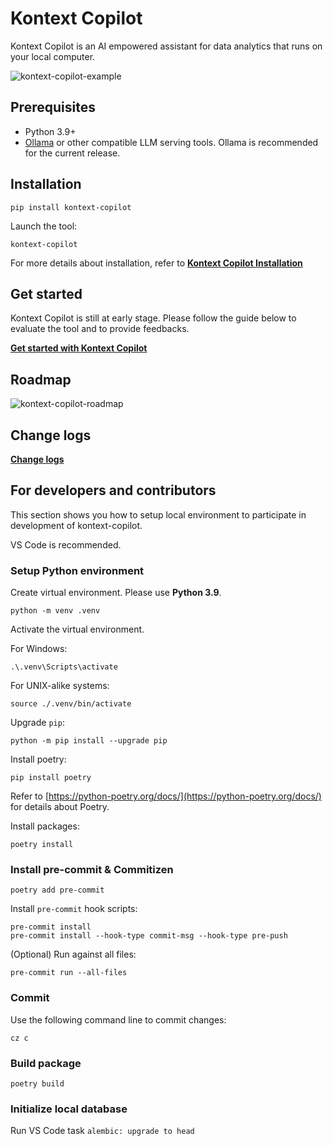 # Kontext Copilot

Kontext Copilot is an AI empowered assistant for data analytics that runs on your local computer.

![kontext-copilot-example](https://cdn.kontext.tech/Images/ai/kontext-copilot-light.gif)

## Prerequisites

-  Python 3.9+
-  [Ollama](https://ollama.com/) or other compatible LLM serving tools. Ollama is recommended for the current release.

## Installation

```
pip install kontext-copilot
```

Launch the tool:

```
kontext-copilot
```

For more details about installation, refer to [**Kontext Copilot Installation**](https://kontext.tech/article/1385/kontext-copilot-installation)

## Get started

Kontext Copilot is still at early stage. Please follow the guide below to evaluate the tool and to provide feedbacks.

[**Get started with Kontext Copilot**](https://kontext.tech/article/1386/get-started-with-kontext-copilot)

## Roadmap

![kontext-copilot-roadmap](https://kontext.tech/api/flex/diagram/diagram-1388)

## Change logs

[**Change logs**](https://github.com/kontext-tech/kontext-copilot/blob/main/CHANGELOG.md)

## For developers and contributors

This section shows you how to setup local environment to participate in development of kontext-copilot.

VS Code is recommended.

### Setup Python environment

Create virtual environment. Please use **Python 3.9**.

```
python -m venv .venv
```

Activate the virtual environment.

For Windows:

```
.\.venv\Scripts\activate
```

For UNIX-alike systems:

```
source ./.venv/bin/activate
```

Upgrade `pip`:

```
python -m pip install --upgrade pip
```

Install poetry:

```
pip install poetry
```

Refer to [https://python-poetry.org/docs/](https://python-poetry.org/docs/) for details about Poetry.

Install packages:

```
poetry install
```

### Install pre-commit & Commitizen

```
poetry add pre-commit
```

Install `pre-commit` hook scripts:

```
pre-commit install
pre-commit install --hook-type commit-msg --hook-type pre-push
```

(Optional) Run against all files:

```
pre-commit run --all-files
```

### Commit

Use the following command line to commit changes:

```
cz c
```

### Build package

```
poetry build
```

### Initialize local database

Run VS Code task `alembic: upgrade to head`
